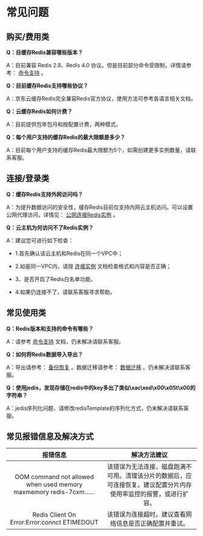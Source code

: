 # 常见问题

## 购买/费用类

**Q：目缓存Redis兼容哪些版本？**

A：目前兼容 Redis 2.8、Redis 4.0 协议。但是目前部分命令受限制，详情请参考： [命令支持](../Getting-Started/Command-Supported.md) 。


**Q：目前缓存Redis支持哪些协议？**

A：京东云缓存Redis完全兼容Redis官方协议，使用方法可参考各语言相关文档。

**Q：云缓存Redis如何计费？**

A：目前提供包年包月和按配置计费，两种模式。

**Q：每个用户支持的缓存Redis的最大限额是多少？**

A：目前每个用户支持的缓存Redis最大限额为5个，如需创建更多实例数量，请联系客服。



## 连接/登录类

**Q：缓存Redis支持外网访问吗？**

A：为提升数据访问的安全性，缓存Redis目前仅支持内网云主机访问。可以设置公网代理访问，详情见： [公网连接Redis实例](../Operation-Guide/Connect/ConnectInstance.md) 	。
 

**Q：云主机为何访问不了Redis实例？**

A：建议您可进行如下检查：

-  1.首先确认该云主机和Redis在同一个VPC中；

- 2.如是同一VPC内，请按  [连接实例](../Getting-Started/Connect-Instances.md)	文档检查格式和内容是否正确；

- 3、是否开启了Redis白名单功能。

- 4.如果仍连接不了，请联系客服寻求帮助。


## 常见使用类

**Q：Redis版本和支持的命令有哪些？**

A：请参考  [命令支持](../Getting-Started/Command-Supported.md)  文档，仍未解决请联系客服。


**Q：如何将Redis数据导入导出？**

A：导出请参考： [备份恢复](../Operation-Guide/Backup-And-Recovery.md)	。数据迁移请参考： [数据迁移](../Operation-Guide/Data-Migration.md)  。仍未解决请联系客服。


**Q：使用jedis，发现存储在redis中的key多出了类似\xac\xed\x00\x05t\x00的字符串？**

A：jedis序列化问题，请修改redisTemplate的序列化方式，仍未解决请联系客服。




## 常见报错信息及解决方式


| 报错信息 | 解决方法建议  |  
|:--:|:--:|
| OOM command not allowed when used memory maxmemory  redis-7cxm…… |  该错误为无法连接，磁盘跑满不可用。清理该分片的数据后，应可连接恢复。建议配置分片内存使用率监控的报警，或进行扩容。  |
| Redis Client On Error:Error:connct ETIMEDOUT |  该错误为连接超时。建议查看网络信息是否正确配置并重试。  |

